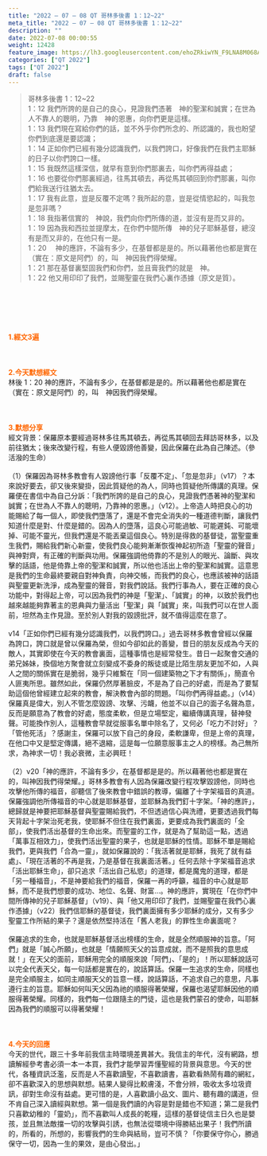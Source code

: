 ```yaml
---
title: "2022 – 07 – 08 QT 哥林多後書 1：12~22"
meta_title: "2022 – 07 – 08 QT 哥林多後書 1：12~22"
description: ""
date: 2022-07-08 00:00:55
weight: 12428
feature_image: https://lh3.googleusercontent.com/ehoZRkiwYN_F9LNA8M068AYxt73EavCZno-PD1cJRuf5BbSkQVUWr3gNEbt5kSs28Pb_Elg17kSrtf9ybWvojWoMV6I4tPM3vGRGDq6GkKkPdL2Gut4QAIw4-uykKUAtNiKgQKntvsU=w800
categories: ["QT 2022"]
tags: ["QT 2022"]
draft: false
---
```


<blockquote>哥林多後書 1：12~22<br />
1：12 我們所誇的是自己的良心，見證我們憑著　神的聖潔和誠實；在世為人不靠人的聰明，乃靠　神的恩惠，向你們更是這樣。<br />
1：13 我們現在寫給你們的話，並不外乎你們所念的、所認識的，我也盼望你們到底還是要認識；<br />
1：14 正如你們已經有幾分認識我們，以我們誇口，好像我們在我們主耶穌的日子以你們誇口一樣。<br />
1：15 我既然這樣深信，就早有意到你們那裏去，叫你們再得益處；<br />
1：16 也要從你們那裏經過，往馬其頓去，再從馬其頓回到你們那裏，叫你們給我送行往猶太去。<br />
1：17 我有此意，豈是反覆不定嗎？我所起的意，豈是從情慾起的，叫我忽是忽非嗎？<br />
1：18 我指著信實的　神說，我們向你們所傳的道，並沒有是而又非的。<br />
1：19 因為我和西拉並提摩太，在你們中間所傳　神的兒子耶穌基督，總沒有是而又非的，在他只有一是。<br />
1：20 　神的應許，不論有多少，在基督都是是的。所以藉著他也都是實在（實在：原文是阿們）的，叫　神因我們得榮耀。<br />
1：21 那在基督裏堅固我們和你們，並且膏我們的就是　神。<br />
1：22 他又用印印了我們，並賜聖靈在我們心裏作憑據（原文是質）。</blockquote><br />
&nbsp;<br />
<br />
&nbsp;<br />
<br />
<span style="color: #ff6600;"><strong>1.經文3遍</strong></span><br />
<br />
&nbsp;<br />
<br />
<span style="color: #ff6600;"><strong>2.今天默想經文</strong></span><br />
林後 1：20 神的應許，不論有多少，在基督都是是的。所以藉著他也都是實在（實在：原文是阿們）的，叫　神因我們得榮耀。<br />
<br />
&nbsp;<br />
<br />
<strong><span style="color: #ff6600;">3.默想分享<br />
</span></strong>經文背景：保羅原本要經過哥林多往馬其頓去，再從馬其頓回去拜訪哥林多，以及前往猶太；後來改變行程，有些人便毀謗他善變，因此保羅在此為自己陳述。（參活潑的生命）<br />
<br />
（1）保羅因為哥林多教會有人毀謗他行事「反覆不定」、「忽是忽非」（v17）？本來說好要去，卻又後來變掛，因此質疑他的為人，同時也質疑他所傳講的真理。保羅便在書信中為自己分訴：「我們所誇的是自己的良心，見證我們憑著神的聖潔和誠實；在世為人不靠人的聰明，乃靠神的恩惠。」（v12）。上帝造人時把良心的功能賜給了每一個人，即使我們墮落了，還是不會完全消失的一種道德判斷，讓我們知道什麼是對、什麼是錯的。因為人的墮落，這良心可能過敏、可能遲鈍、可能壞掉、可能不靈光，但我們還是不能丟棄這個良心。特別是得救的基督徒，當聖靈重生我們，賜給我們新心新靈，使我們良心能夠漸漸恢復神起初所造「聖靈的聲音」與神對齊，有正確的判斷與功用。保羅強調他倚靠的不是別人的眼光、論斷、與攻擊的話語，他是倚靠上帝的聖潔和誠實，所以他也活出上帝的聖潔和誠實。這意思是我們的生命最終要親自對神負責，向神交帳，而我們的良心，也應該被神的話語與聖靈更新洗淨，成為聖靈的聲音，對我們說話。我們行事為人，要在正確的良心功能中，對得起上帝，可以因為我們的神是「聖潔」、「誠實」的神，以致於我們也越來越能夠靠著主的恩典與力量活出「聖潔」與「誠實」來，叫我們可以在世人面前，坦然為主作見證。至於別人對我的毀謗批評，就不值得這麼在意了。<br />
<br />
v14「正如你們已經有幾分認識我們，以我們誇口。」過去哥林多教會曾經以保羅為誇口，誇口就是曾以保羅為榮，但如今卻如此的善變，昔日的朋友反成為今天的敵人，其實即使在今天的教會裏面，這種事情也是經常發生。昔日一起聚會交通的弟兄姊妹，換個地方聚會就立刻變成不委身的叛徒或是比陌生朋友更加不如，人與人之間的關係實在是脆弱，幾乎只維繫在「同一個建築物之下才有關係」，簡直令人匪夷所思。雖然如此，保羅仍然厚著臉皮，不是為了自己的好處，而是為了要幫助這個他曾經建立起來的教會，解決教會內部的問題。「叫你們再得益處。」（v14）保羅真是偉大，別人不管怎麼毀謗、攻擊、污衊，他並不以自己的面子名聲為意，反而是願意為了教會的好處，態度柔軟，但是立場堅定，繼續傳講真理，替神發聲。可能換作別人，這種教會早就從服事名單中除名了，又何必「吃力不討好」？「管他死活」？感謝主，保羅可以放下自己的身段，柔軟謙卑，但是上帝的真理，在他口中又是堅定傳講，絕不退縮，這是每一位願意服事主之人的榜樣。為己無所求，為神求一切！我必衰微，主必興旺！<br />
<br />
（2）v20「神的應許，不論有多少，在基督都是是的。所以藉著他也都是實在的，叫神因我們得榮耀。」哥林多教會有人因為保羅改變行程攻擊毀謗他，同時也攻擊他所傳的福音，卻聽信了後來教會中錯誤的教導，偏離了十字架福音的真道。保羅強調他所傳福音的中心就是耶穌基督，並耶穌為我們釘十字架。「神的應許」，總歸就是神要把耶穌基督與聖靈賜給我們，不但透過信心與洗禮，更要透過我們每天背起十字架治死老我，使耶穌不但住在我們裏面，更要成為我們裏面的「全部」，使我們活出基督的生命出來。而聖靈的工作，就是為了幫助這一點，透過「萬事互相效力」，使我們活出聖靈的果子，也就是耶穌的性情。耶穌不單是賜給我們，更與我們「合為一靈」，就如保羅說的：「我活著就是耶穌，我死了就有益處」、「現在活著的不再是我，乃是基督在我裏面活著。」任何去除十字架福音追求「活出耶穌生命」，卻只追求「活出自己私慾」的道理，都是魔鬼的道理，都是「另一種福音」，不是神要給我們的福音，保羅一再的呼籲，福音的中心就是耶穌，而不是我們想要的成功、地位、名聲、財富…。神的應許，實現在「在你們中間所傳神的兒子耶穌基督」（v19）、與「他又用印印了我們，並賜聖靈在我們心裏作憑據」（v22）我們信耶穌的基督徒，我們裏面擁有多少耶穌的成分，又有多少聖靈工作所結的果子？還是依然堅持活在「舊人老我」的罪性生命裏面呢？<br />
<br />
保羅追求的生命，也就是耶穌基督活出榜樣的生命，就是全然順服神的旨意。「阿們」就是「誠心所願」，也就是「情願照天父的旨意成就，而不是照我的意思成就！」在天父的面前，耶穌用完全的順服來說「阿們」、「是的」！所以耶穌說話可以完全代表天父，每一句話都是實在的，說話算話。保羅一生追求的生命，同樣也是完全順服主，如同主順服天父的旨意一樣，說話算話，不追求自己的意思，凡事遵行主的旨意。耶穌如何叫天父因為祂的順服得著榮耀，保羅也渴望耶穌因他的順服得著榮耀。同樣的，我們每一位跟隨主的門徒，這也是我們蒙召的使命，叫耶穌因為我們的順服可以得著榮耀！<br />
<br />
&nbsp;<br />
<br />
<strong><span style="color: #ff6600;">4.今天的回應<br />
</span></strong>今天的世代，跟三十多年前我信主時環境差異甚大。我信主的年代，沒有網路，想讀解經參考書必須一本一本買，我們才能學習弄懂聖經的背景與意思。今天的世代，各種資訊泛濫，反而是人不喜歡讀聖，不喜歡讀書，喜歡看熱鬧有趣的網紅，卻不喜歡深入的思想與默想。結果人變得比較膚淺，不會分辨，吸收太多垃圾資訊，卻對生命沒有益處。更可惜的是，人喜歡讀小品文、圖片、聽有趣的講道，但不肯自己深入讀經與默想。第一個是我們讀的內容是對是錯也不知道；第二是我們只喜歡幼稚的「靈奶」，而不喜歡叫人成長的乾糧，這樣的基督徒信主日久也是嬰孩，並且無法敵擋一切的攻擊與引誘，也無法從環境中得勝結出果子！我們所讀的，所看的，所想的，影響我們的生命與結局，豈可不慎？「你要保守你心，勝過保守一切，因為一生的果效，是由心發出。」<br />
<br />
<strong><span style="color: #ff6600;"> </span></strong>
        